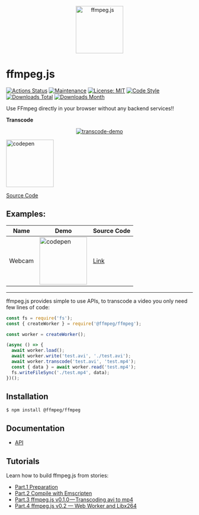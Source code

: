 <p align="center">
  <a href="#">
    <img alt="ffmpeg.js" width="128px" height="128px" src="https://github.com/ffmpegjs/ffmpeg.js/raw/master/docs/images/ffmpegjs-icon.png">
  </a>
</p>

# ffmpeg.js

[![Actions Status](https://github.com/ffmpegjs/ffmpeg.js/workflows/CI/badge.svg)](https://github.com/ffmpegjs/ffmpeg.js/actions)
[![Maintenance](https://img.shields.io/badge/Maintained%3F-yes-green.svg)](https://github.com/ffmpegjs/ffmpeg.js/graphs/commit-activity)
[![License: MIT](https://img.shields.io/badge/License-MIT-yellow.svg)](https://opensource.org/licenses/MIT)
[![Code Style](https://badgen.net/badge/code%20style/airbnb/ff5a5f?icon=airbnb)](https://github.com/airbnb/javascript)
[![Downloads Total](https://img.shields.io/npm/dt/@ffmpeg/ffmpeg.svg)](https://www.npmjs.com/package/@ffmpeg/ffmpeg)
[![Downloads Month](https://img.shields.io/npm/dm/@ffmpeg/ffmpeg.svg)](https://www.npmjs.com/package/@ffmpeg/ffmpeg)

Use FFmpeg directly in your browser without any backend services!!

**Transcode**
<p align="center">
  <a href="#">
    <img alt="transcode-demo" src="https://github.com/ffmpegjs/ffmpeg.js/raw/master/docs/images/transcode.gif">
  </a>
</p>

<a href="https://codepen.io/jeromewu/pen/NWWaMeY" target="_blank">
<img alt="codepen" width="128px" src="https://blog.codepen.io/wp-content/uploads/2012/06/codepen-wordmark-display-inside-black@10x.png">
</a>

[Source Code](https://github.com/ffmpegjs/ffmpeg.js/blob/master/examples/browser/transcode.html)

## Examples:

| Name | Demo | Source Code |
| ---- | ------- | ----------- |
| Webcam | <a href="https://codepen.io/jeromewu/pen/qBBKzyW" target="_blank"><img alt="codepen" width="128px" src="https://blog.codepen.io/wp-content/uploads/2012/06/codepen-wordmark-display-inside-black@10x.png"></a> | [Link](https://github.com/ffmpegjs/ffmpeg.js/blob/master/examples/browser/webcam.html) |


---

ffmpeg.js provides simple to use APIs, to transcode a video you only need few lines of code:

```javascript
const fs = require('fs');
const { createWorker } = require('@ffmpeg/ffmpeg');

const worker = createWorker();

(async () => {
  await worker.load();
  await worker.write('test.avi', './test.avi');
  await worker.transcode('test.avi', 'test.mp4');
  const { data } = await worker.read('test.mp4');
  fs.writeFileSync('./test.mp4', data);
})();
```

## Installation

```
$ npm install @ffmpeg/ffmpeg
```

## Documentation

- [API](https://github.com/ffmpegjs/ffmpeg.js/blob/master/docs/api.md)

## Tutorials

Learn how to build ffmpeg.js from stories:

- [Part.1 Preparation](https://itnext.io/build-ffmpeg-webassembly-version-ffmpeg-js-part-1-preparation-ed12bf4c8fac)
- [Part.2 Compile with Emscripten](https://itnext.io/build-ffmpeg-webassembly-version-ffmpeg-js-part-2-compile-with-emscripten-4c581e8c9a16)
- [Part.3 ffmpeg.js v0.1.0 — Transcoding avi to mp4](https://itnext.io/build-ffmpeg-webassembly-version-ffmpeg-js-part-3-ffmpeg-js-v0-1-0-transcoding-avi-to-mp4-f729e503a397)
- [Part.4 ffmpeg.js v0.2 — Web Worker and Libx264](https://medium.com/@jeromewus/build-ffmpeg-webassembly-version-ffmpeg-js-part-4-ffmpeg-js-v0-2-web-worker-and-libx264-d0596f1beb4e)
